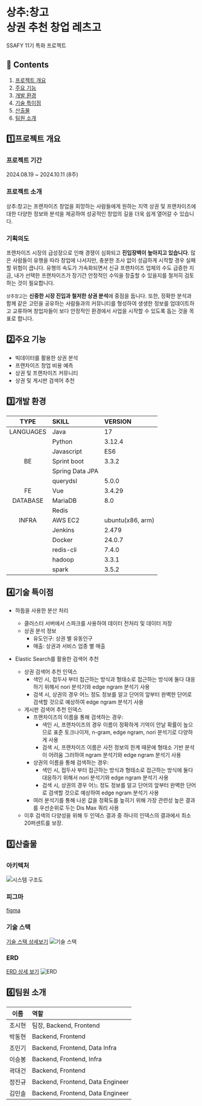 # 상추:창고 <br>상권 추천 창업 레츠고
SSAFY 11기 특화 프로젝트 

## 📜 Contents
 1. [프로젝트 개요](#1️⃣프로젝트-개요)
 2. [주요 기능](#2️⃣주요-기능)
 3. [개발 환경](#3️⃣개발-환경)
 4. [기술 특이점](#4️⃣기술-특이점)
 5. [산출물](#5️⃣산출물)
 6. [팀원 소개](#6️⃣팀원-소개)

## 1️⃣프로젝트 개요
### 프로젝트 기간
2024.08.19 ~ 2024.10.11 (8주)

### 프로젝트 소개
상추:창고는 프랜차이즈 창업을 희망하는 사람들에게 원하는 지역 상권 및 프랜차이즈에 대한 다양한 정보와 분석을 제공하여 성공적인 창업의 길을 더욱 쉽게 열어갈 수 있습니다.

### 기획의도
프랜차이즈 시장의 급성장으로 인해 경쟁이 심화되고 **진입장벽이 높아지고 있습니다**. 많은 사람들이 유행을 따라 창업에 나서지만, 충분한 조사 없이 성급하게 시작할 경우 실패할 위험이 큽니다. 유행의 속도가 가속화되면서 신규 프랜차이즈 업체의 수도 급증한 지금, 내가 선택한 프랜차이즈가 장기간 안정적인 수익을 창출할 수 있을지를 철저히 검토하는 것이 필요합니다.

 `상추창고`는 **신중한 시장 진입과 철저한 상권 분석**에 중점을 둡니다. 또한, 정확한 분석과 함께 같은 고민을 공유하는 사람들과의 커뮤니티를 형성하여 생생한 정보를 업데이트하고 교류하며 창업자들이 보다 안정적인 환경에서 사업을 시작할 수 있도록 돕는 것을 목표로 합니다.

## 2️⃣주요 기능 
- 빅데이터를 활용한 상권 분석
- 프랜차이즈 창업 비용 예측
- 상권 및 프랜차이즈 커뮤니티
- 상권 및 게시판 검색어 추천 


## 3️⃣개발 환경

|   TYPE    | SKILL           | VERSION          |
| :-------: | :-------------- | :--------------- |
| LANGUAGES | Java            | 17           |
|           | Python          | 3.12.4              |
|           | Javascript      | ES6              |
| BE | Sprint boot     | 3.3.2           |
|           | Spring Data JPA |                  |
|           | querydsl |       5.0.0           |
|  FE         | Vue           | 3.4.29               |
| DATABASE  | MariaDB           | 8.0              |
|           | Redis           |                  |
|   INFRA   | AWS EC2         | ubuntu(x86, arm) |
|           | Jenkins         |        2.479          |
|           | Docker          |        24.0.7         |
|           | redis-cli           |      7.4.0            |
|           | hadoop           |      3.3.1           |
|           | spark           |         3.5.2         |




## 4️⃣기술 특이점 

- 하둡을 사용한 분산 처리
    - 클러스터 서버에서 스파크를 사용하여 데이터 전처리 및 데이터 저장
    - 상권 분석 정보
        - 유도인구: 상권 별 유동인구
        - 매출: 상권과 서비스 업종 별 매출

- Elastic Search를 활용한 검색어 추천
    - 상권 검색어 추천 인덱스 
        - 색인 시, 접두사 부터 접근하는 방식과 형태소로 접근하는 방식에 둘다 대응하기 위해서 nori 분석기와 edge ngram 분석기 사용
        - 검색 시, 상권의 경우 어느 정도 정보를 알고 단어의 앞부터 완벽한 단어로 검색할 것으로 예상하여 edge ngram 분석기 사용
    - 게시판 검색어 추천 인덱스
        - 프랜차이즈의 이름을 통해 검색하는 경우:
            - 색인 시, 프랜차이즈의 경우 이름이 정확하게 기억이 안날 확률이 높으므로 표준 토크나이저, n-gram, edge ngram, nori 분석기로 다양하게 사용 
            - 검색 시, 프랜차이즈 이름은 사전 정보의 한계 때문에 형태소 기반 분석이 어려움 그러하여 ngram 분석기와 edge ngram 분석기 사용
        - 상권의 이름을 통해 검색하는 경우:
            - 색인 시, 접두사 부터 접근하는 방식과 형태소로 접근하는 방식에 둘다 대응하기 위해서 nori 분석기와 edge ngram 분석기 사용
            - 검색 시, 상권의 경우 어느 정도 정보를 알고 단어의 앞부터 완벽한 단어로 검색할 것으로 예상하여 edge ngram 분석기 사용
        - 여러 분석기를 통해 나온 값을 정확도를 높히기 위해 가장 관련성 높은 결과를 우선순위로 두는 Dis Max 쿼리 사용 
    - 이후 검색의 다양성을 위해 두 인덱스 결과 중 하나의 인덱스의 결과에서 최소 20퍼센트를 보장.



## 5️⃣산출물 

### 아키텍처
![시스템 구조도](/image/시스템구조도.png)

### 피그마
[figma](https://www.figma.com/design/tde91Y45Rt5Eoyb0AAtLZy/D108-%ED%8A%B9%ED%99%94%ED%94%84%EB%A1%9C%EC%A0%9D%ED%8A%B8?node-id=0-1&node-type=canvas&t=2XqcXYVPhUk2vsCN-0)

### 기술 스택
[기술 스택 상세보기](https://radial-detective-510.notion.site/4cd2ec1bd67442e1a89a33d81e0accd3)
![기술 스택](/image/기술스택.PNG)

### ERD
[ERD 상세 보기](https://www.erdcloud.com/d/3kkFXSxpjhoWZ3LYJ) 
![ERD](/image/ERD.png)


## 6️⃣팀원 소개

|  이름  | 역할                                                                             |
| :----: | :------------------------------------------------------------------------------- |
| 조시현 |  팀장, Backend, Frontend          |
| 박동현 |  Backend, Frontend                |
| 조민기 |  Backend, Frontend, Data Infra    |
| 이승봉 |  Backend, Frontend, Infra         |
| 곽대건 |  Backend, Frontend                |
| 정진규 |  Backend, Frontend, Data Engineer |
| 김민솔 |  Backend, Frontend, Data Engineer |

